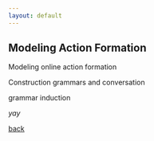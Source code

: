 ```yaml
---
layout: default
---
```


## Modeling Action Formation

Modeling online action formation

Construction grammars and conversation

grammar induction


_yay_

[back](./)
